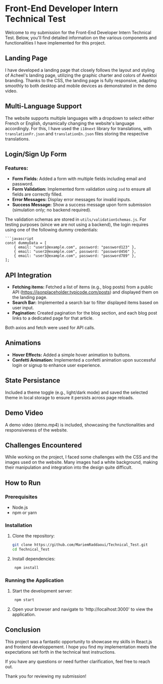 # Front-End Developer Intern Technical Test

Welcome to my submission for the Front-End Developer Intern Technical Test. Below, you'll find detailed information on the various components and functionalities I have implemented for this project.

## Landing Page

I have developed a landing page that closely follows the layout and styling of Acheel's landing page, utilizing the graphic charter and colors of Avektoi branding. Thanks to the CSS, the landing page is fully responsive, adapting smoothly to both desktop and mobile devices as demonstrated in the demo video.

## Multi-Language Support

The website supports multiple languages with a dropdown to select either French or English, dynamically changing the website's language accordingly. For this, I have used the `i18next` library for translations, with `translationFr.json` and `translationEn.json` files storing the respective translations.

## Login/Sign Up Form

### Features:

- **Form Fields:** Added a form with multiple fields including email and password.
- **Form Validation:** Implemented form validation using `zod` to ensure all fields are correctly filled.
- **Error Messages:** Display error messages for invalid inputs.
- **Success Message:** Show a success message upon form submission (simulation only; no backend required).

The validation schemas are stored in `utils/validationSchemas.js`. For testing purposes (since we are not using a backend), the login requires using one of the following dummy credentials:

    ```javascript
    const dummyData = [
        { email: "user1@example.com", password: "password123" },
        { email: "user2@example.com", password: "password456" },
        { email: "user3@example.com", password: "password789" },
    ];


## API Integration
 - **Fetching items:** Fetched a list of items (e.g., blog posts) from a public API (https://jsonplaceholder.typicode.com/posts) and displayed them on the landing page.
 - **Search Bar:** Implemented a search bar to filter displayed items based on user input.
 - **Pagination:** Created pagination for the blog section, and each blog post links to a dedicated page for that article.

Both axios and fetch were used for API calls.

## Animations
 - **Hover Effects:** Added a simple hover animation to buttons.
 - **Confetti Animation:** Implemented a confetti animation upon successful login or signup to enhance user experience.

## State Persistance
Included a theme toggle (e.g., light/dark mode) and saved the selected theme in local storage to ensure it persists across page reloads.

## Demo Video
A demo video (demo.mp4) is included, showcasing the functionalities and responsiveness of the website.

## Challenges Encountered
While working on the project, I faced some challenges with the CSS and the images used on the website. Many images had a white background, making their manipulation and integration into the design quite difficult.

## How to Run

### Prerequisites

- Node.js
- npm or yarn

### Installation

1. Clone the repository:
   ```bash
   git clone https://github.com/MariemRaddaoui/Technical_Test.git
   cd Technical_Test
2. Install dependencies:
   ```bash
    npm install

### Running the Application

1. Start the development server:
   ```bash
    npm start

2. Open your browser and navigate to 'http://localhost:3000' to view the application.

## Conclusion

This project was a fantastic opportunity to showcase my skills in React.js and frontend developpement. I hope you find my implementation meets the expectations set forth in the technical test instructions.

If you have any questions or need further clarification, feel free to reach out.

Thank you for reviewing my submission!






  


